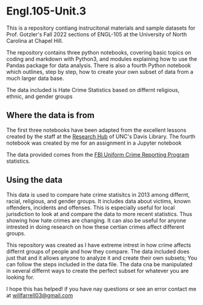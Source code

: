 # Engl.105-Unit.3
This is a repository contiang instrucitonal materials and sample datasets for Prof. Gotzler's Fall 2022 sections of ENGL-105 at the University of North Carolina at Chapel Hill.

The repository contains three python notebooks, covering basic topics on coding and markdown with Python3, and modules explaining how to use the Pandas package for data analysis. There is also a fourth Python notebook which outlines, step by step, how to create your own subset of data from a much larger data base.

The data included is Hate Crime Statistics based on differnt religious, ethnic, and gender groups

## Where the data is from
The first three notebooks have been adapted from the excellent lessons created by the staff at the [Research Hub](https://library.unc.edu/data/) of UNC's Davis Library. The fourth notebook was created by me for an assignment in a Jupyter notebook

The data provided comes from the [FBI Uniform Crime Reporting Program](https://ucr.fbi.gov/hate-crime/2013) statistics.

## Using the data
This data is used to compare hate crime statisitcs in 2013 among differnt, racial, religious, and gender groups. It includes data about victims, known offenders, incidents and offenses. This is especially useful for local jurisdiction to look at and compare the data to more recent statistics. Thus showing how hate crimes are changing. It can also be useful for anyone intrested in doing research on how these certian crimes affect different groups.

This repository was created as I have extreme intrest in how crime affects differnt groups of people and how they compare. The data included does just that and it allows anyone to analyze it and create their own subsets; You can follow the steps included in the data file. The data cna be manipulated in several differnt ways to create the perfect subset for whatever you are looking for.

I hope this has helped! if you have nay questions or see an error contact me at willfarrell03@gmail.com

